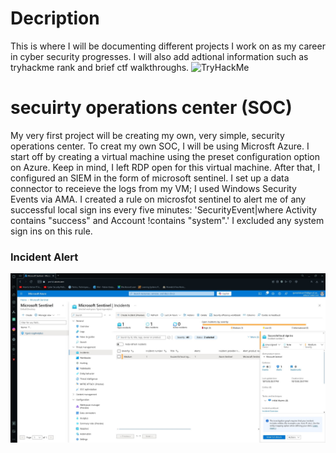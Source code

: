 # Decription
This is where I will be documenting different projects I work on as my career in cyber security progresses. I will also add adtional information such as tryhackme rank and brief ctf walkthroughs.
![TryHackMe](https://github.com/fgarz1/fgarz1.github.io/blob/main/badge)

# secuirty operations center (SOC)

My very first project will be creating my own, very simple, security operations center. To creat my own SOC, I will be using Microsft Azure. I start off by creating a virtual machine using the preset configuration option on Azure. Keep in mind, I left RDP open for this virtual machine. After that, I configured an SIEM in the form of microsoft sentinel. I set up a data connector to receieve the logs from my VM; I used Windows Security Events via AMA. I created a rule on microsfot sentinel to alert me of any successful local sign ins every five minutes: 'SecurityEvent|where Activity contains "success" and Account !contains "system".' I excluded any system sign ins on this rule.
### Incident Alert
![Sentinel Alert](https://github.com/fgarz1/fgarz1.github.io/blob/main/Sentinel%20Alert.jpg)

